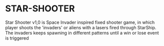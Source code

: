 # STAR-SHOOTER
Star Shooter v1,0 is Space Invader inspired fixed shooter game, in which player shoots the 'invaders' or aliens with a lasers fired through StarShip. The invaders keeps spawning in different patterns until a win or lose event is triggered  
